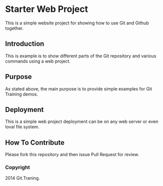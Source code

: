 # Starter Web Project

This is a simple website project for showing how to use Git and Github together.

## Introduction

This is example is to show different parts of the Git repository and various commands using a web project.

## Purpose

As stated above, the main purpose is to provide simple examples for Git Training demos.

## Deployment

This is a simple web project deployment can be on any web server or even loval file system.

## How To Contribute

Please fork this repository and then issue Pull Request for review.

### Copyright

2014 Git.Traning.